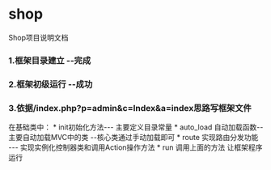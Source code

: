 # shop
Shop项目说明文档

### 1.框架目录建立   --完成
### 2.框架初级运行   --成功
### 3.依据/index.php?p=admin&c=Index&a=index思路写框架文件
  在基础类中：
    *  init初始化方法--- 主要定义目录常量
    *  auto_load 自动加载函数-- 主要自动加载MVC中的类  --核心类通过手动加载即可
    *  route 实现路由分发功能 --- 实现实例化控制器类和调用Action操作方法
    *  run 调用上面的方法 让框架程序运行



